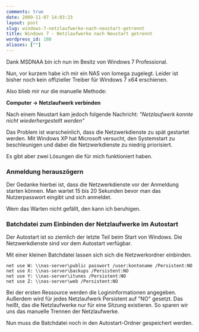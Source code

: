 ```yaml
---
comments: true
date: 2009-11-07 14:03:23
layout: post
slug: windows-7-netzlaufwerke-nach-neustart-getrennt
title: Windows 7 - Netzlaufwerke nach Neustart getrennt
wordpress_id: 180
aliases: [""]
---
```


Dank MSDNAA bin ich nun im Besitz von Windows 7 Professional.

Nun, vor kurzem habe ich mir ein NAS von Iomega zugelegt. Leider ist bisher noch kein offizieller Treiber für Windows 7 x64 erschienen.

Also blieb mir nur die manuelle Methode:

**Computer -> Netzlaufwerk verbinden**

<!--[![Netzlaufwerk Verbinden](http://wpimages.phansch.de/2009/11/netzlaufwerk-verbinden-300x28.jpg)](http://wpimages.phansch.de/2009/11/netzlaufwerk-verbinden.jpg)-->

Nach einem Neustart kam jedoch folgende Nachricht:
_"Netzlaufwerk konnte nicht wiederhergestellt werden"_

Das Problem ist warscheinlich, dass die Netzwerkdienste zu spät gestartet werden. Mit Windows XP hat Microsoft versucht, den Systemstart zu beschleunigen und dabei die Netzwerkdienste zu niedrig priorisiert.

Es gibt aber zwei Lösungen die für mich funktioniert haben.


### Anmeldung herauszögern


Der Gedanke hierbei ist, dass die Netzwerkdienste vor der Anmeldung starten können. Man wartet 15 bis 20 Sekunden bevor man das Nutzerpasswort eingibt und sich anmeldet.

Wem das Warten nicht gefällt, den kann ich beruhigen.


### Batchdatei zum Einbinden der Netzlaufwerke im Autostart


Der Autostart ist so ziemlich der letzte Teil beim Start von Windows. Die Netzwerkdienste sind vor dem Autostart verfügbar.

Mit einer kleinen Batchdatei lassen sich sich die Netzwerkordner einbinden.

    
    net use W: \\nas-server\public passwort /user:kontoname /Persistent:NO
    net use X: \\nas-server\backups /Persistent:NO
    net use Y: \\nas-server\itunes /Persistent:NO
    net use Z: \\nas-server\web /Persistent:NO


Bei der ersten Ressource werden die Logininformationen angegeben.
Außerdem wird für jedes Netzlaufwerk Persistent auf "NO" gesetzt. Das heißt, das die Netzlaufwerke nur für eine Sitzung existieren. So sparen wir uns das manuelle Trennen der Netzlaufwerke.

Nun muss die Batchdatei noch in den Autostart-Ordner gespeichert werden.
